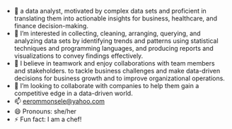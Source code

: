 - 👋 a data analyst, motivated by complex data sets and proficient in translating them into actionable insights for business, healthcare, and finance decision-making.
- 👀 I’m interested in collecting, cleaning, arranging, querying, and analyzing data sets by identifying trends and patterns using statistical techniques and programming languages, and producing reports and visualizations to convey findings effectively.
- 🌱 I believe in teamwork and enjoy collaborations with team members and stakeholders. to tackle business challenges and make data-driven decisions for business growth and to improve organizational operations.
- 💞️ I’m looking to collaborate with companies to help them gain a competitive edge in a data-driven world.
- 📫 eerommonsele@yahoo.com
- 😄 Pronouns: she/her
- ⚡ Fun fact: I am a chef!

<!---
ezta91/ezta91 is a ✨ special ✨ repository because its `README.md` (this file) appears on your GitHub profile.
You can click the Preview link to take a look at your changes.
--->
